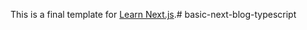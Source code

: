 This is a final template for [Learn Next.js](https://nextjs.org/learn).# basic-next-blog-typescript
